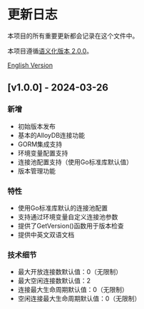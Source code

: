 # 更新日志

本项目的所有重要更新都会记录在这个文件中。

本项目遵循[语义化版本 2.0.0](https://semver.org/lang/zh-CN/)。

[English Version](./CHANGELOG.md)

## [v1.0.0] - 2024-03-26

### 新增
- 初始版本发布
- 基本的AlloyDB连接功能
- GORM集成支持
- 环境变量配置支持
- 连接池配置支持（使用Go标准库默认值）
- 版本管理功能

### 特性
- 使用Go标准库默认的连接池配置
- 支持通过环境变量自定义连接池参数
- 提供了GetVersion()函数用于版本检查
- 提供中英文双语文档

### 技术细节
- 最大开放连接数默认值：0（无限制）
- 最大空闲连接数默认值：2
- 连接最大生命周期默认值：0（无限制）
- 空闲连接最大生命周期默认值：0（无限制）
